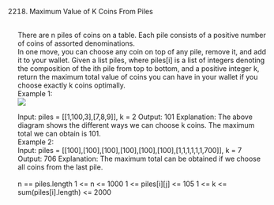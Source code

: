 2218. Maximum Value of K Coins From Piles
<br>
There are n piles of coins on a table. Each pile consists of a positive number of coins of assorted denominations.<br>
In one move, you can choose any coin on top of any pile, remove it, and add it to your wallet.
Given a list piles, where piles[i] is a list of integers denoting the composition of the ith pile from top to bottom, and a positive integer k, return the maximum total value of coins you can have in your wallet if you choose exactly k coins optimally.
<br>
Example 1:
<br>
<img src="https://user-images.githubusercontent.com/124197263/232201071-00aac22c-94cf-489d-92d5-dcb1312a2a0b.png">
<br>

Input: piles = [[1,100,3],[7,8,9]], k = 2
Output: 101
Explanation:
The above diagram shows the different ways we can choose k coins.
The maximum total we can obtain is 101.
<br>
Example 2:
<br>
Input: piles = [[100],[100],[100],[100],[100],[100],[1,1,1,1,1,1,700]], k = 7
Output: 706
Explanation:
The maximum total can be obtained if we choose all coins from the last pile.
<br>
<br>
n == piles.length
1 <= n <= 1000
1 <= piles[i][j] <= 105
1 <= k <= sum(piles[i].length) <= 2000
